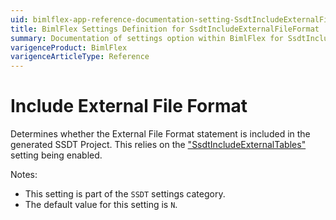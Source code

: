 ```yaml
---
uid: bimlflex-app-reference-documentation-setting-SsdtIncludeExternalFileFormat
title: BimlFlex Settings Definition for SsdtIncludeExternalFileFormat
summary: Documentation of settings option within BimlFlex for SsdtIncludeExternalFileFormat
varigenceProduct: BimlFlex
varigenceArticleType: Reference
---
```


# Include External File Format

Determines whether the External File Format statement is included in the generated SSDT Project. This relies on the ["SsdtIncludeExternalTables"](xref:bimlflex-app-reference-documentation-setting-SsdtIncludeExternalTables) setting being enabled.

Notes:

* This setting is part of the `SSDT` settings category.
* The default value for this setting is `N`.
